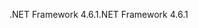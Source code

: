 <span data-ttu-id="c8ce2-101">.NET Framework 4.6.1</span><span class="sxs-lookup"><span data-stu-id="c8ce2-101">.NET Framework 4.6.1</span></span>